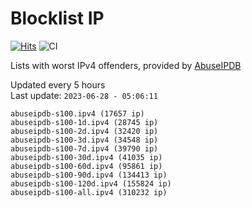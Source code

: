 # Blocklist IP

[![Hits](https://hits.seeyoufarm.com/api/count/incr/badge.svg?url=https%3A%2F%2Fgithub.com%2Fborestad%2Fblocklist-ip%2F&count_bg=%2379C83D&title_bg=%23555555&icon=&icon_color=%23E7E7E7&title=hits&edge_flat=false)](https://hits.seeyoufarm.com)  ![CI](https://img.shields.io/github/workflow/status/borestad/blocklist-ip/CI?style=flat-square)

Lists with worst IPv4 offenders, provided by [AbuseIPDB](https://www.abuseipdb.com/)

<!-- FOOTER-PLACEHOLDER -->
Updated every 5 hours<br>
Last update: `2023-06-28 - 05:06:11`
```
abuseipdb-s100.ipv4 (17657 ip)
abuseipdb-s100-1d.ipv4 (28745 ip)
abuseipdb-s100-2d.ipv4 (32420 ip)
abuseipdb-s100-3d.ipv4 (34548 ip)
abuseipdb-s100-7d.ipv4 (39790 ip)
abuseipdb-s100-30d.ipv4 (41035 ip)
abuseipdb-s100-60d.ipv4 (95861 ip)
abuseipdb-s100-90d.ipv4 (134413 ip)
abuseipdb-s100-120d.ipv4 (155824 ip)
abuseipdb-s100-all.ipv4 (310232 ip)
```
